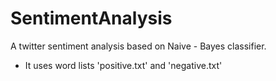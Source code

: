 # SentimentAnalysis

A twitter sentiment analysis based on Naive - Bayes classifier.
- It uses word lists 'positive.txt' and 'negative.txt'
